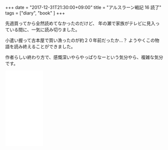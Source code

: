 +++
date = "2017-12-31T21:30:00+09:00"
title = "アルスラーン戦記 16 読了"
tags = ["diary", "book" ]
+++

先週買ってから全然読めてなかったのだけど、
年の瀬で家族がテレビに見入っている間に、一気に読み切りました。

<!--more-->

小遣い握って古本屋で買い漁ったのが約２０年前だったか…？
ようやくこの物語を読み終えることができました。

作者らしい終わり方で、感慨深いやらやっぱりなーという気分やら、複雑な気分です。

<iframe style="width:120px;height:240px;" marginwidth="0" marginheight="0" scrolling="no" frameborder="0" src="//rcm-fe.amazon-adsystem.com/e/cm?lt1=_blank&bc1=FFFFFF&IS2=1&bg1=FFFFFF&fc1=000000&lc1=0000FF&t=gomlog-22&o=9&p=8&l=as4&m=amazon&f=ifr&ref=as_ss_li_til&asins=4334077358&linkId=b3c598bb21ebcd7a947cfaf83d4f5c3d"></iframe>